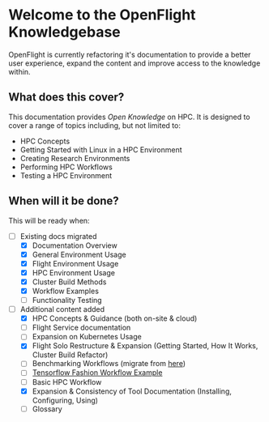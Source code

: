 # Welcome to the OpenFlight Knowledgebase

OpenFlight is currently refactoring it's documentation to provide a better user experience, expand the content and improve access to the knowledge within.

## What does this cover?

This documentation provides _Open Knowledge_ on HPC. It is designed to cover a range of topics including, but not limited to:

- HPC Concepts
- Getting Started with Linux in a HPC Environment
- Creating Research Environments
- Performing HPC Workflows
- Testing a HPC Environment

## When will it be done?

This will be ready when:

- [ ] Existing docs migrated
    * [x] Documentation Overview
    * [x] General Environment Usage
    * [x] Flight Environment Usage
    * [x] HPC Environment Usage
    * [x] Cluster Build Methods
    * [x] Workflow Examples
    * [ ] Functionality Testing
- [ ] Additional content added
    * [x] HPC Concepts & Guidance (both on-site & cloud)
    * [ ] Flight Service documentation
    * [ ] Expansion on Kubernetes Usage
    * [x] Flight Solo Restructure & Expansion (Getting Started, How It Works, Cluster Build Refactor)
    * [ ] Benchmarking Workflows (migrate from [here](https://github.com/alces-software/knowledgebase/wiki/Burn-In-Tests))
    * [ ] [Tensorflow Fashion Workflow Example](https://github.com/openflighthpc/project-prewarms/blob/main/machine-learning-tensorflow.sh)
    * [ ] Basic HPC Workflow
    * [x] Expansion & Consistency of Tool Documentation (Installing, Configuring, Using)
    * [ ] Glossary
